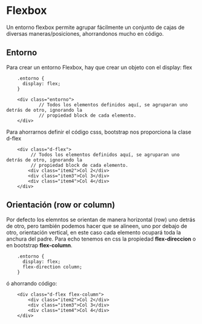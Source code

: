# Flexbox

Un entorno flexbox permite agrupar fácilmente un conjunto de cajas de diversas maneras/posiciones, ahorrandonos mucho en código.

## Entorno

Para crear un entorno Flexbox, hay que crear un objeto con el display: flex

        .entorno {
          display: flex;
        }

        <div class="entorno">
                // Todos los elementos definidos aquí, se agruparan uno detrás de otro, ignorando la
                // propiedad block de cada elemento.
        </div>
        
Para ahorrarnos definir el código csss, bootstrap nos proporciona la clase d-flex

        <div class="d-flex">
             // Todos los elementos definidos aquí, se agruparan uno detrás de otro, ignorando la
             // propiedad block de cada elemento.
            <div class="item2">Col 2</div>
            <div class="item3">Col 3</div>
            <div class="item4">Col 4</div>
        </div>

## Orientación (row or column)

Por defecto los elemntos se orientan de manera horizontal (row) uno detrás de otro, pero también podemos hacer que se alineen, uno por debajo de otro, orientación vertical, en este caso cada elemento ocupará toda la anchura del padre.
Para echo tenemos en css la propiedad **flex-direccion** o en bootstrap **flex-column**.

        .entorno {
          display: flex;
          flex-direction column;
        }
        
ó ahorrando código:

        <div class="d-flex flex-column">
            <div class="item2">Col 2</div>
            <div class="item3">Col 3</div>
            <div class="item4">Col 4</div>
        </div>
